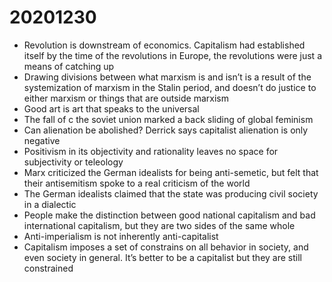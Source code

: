 # 20201230

-   Revolution is downstream of economics. Capitalism had established itself by the time of the revolutions in Europe, the revolutions were just a means of catching up
-   Drawing divisions between what marxism is and isn&rsquo;t is a result of the systemization of marxism in the Stalin period, and doesn&rsquo;t do justice to either marxism or things that are outside marxism
-   Good art is art that speaks to the universal
-   The fall of c the soviet union marked a back sliding of global feminism
-   Can alienation be abolished? Derrick says capitalist alienation is only negative
-   Positivism in its objectivity and rationality leaves no space for subjectivity or teleology
-   Marx criticized the German idealists for being anti-semetic, but felt that their antisemitism spoke to a real criticism of the world
-   The German idealists claimed that the state was producing civil society in a dialectic
-   People make the distinction between good national capitalism and bad international capitalism, but they are two sides of the same whole
-   Anti-imperialism is not inherently anti-capitalist
-   Capitalism imposes a set of constrains on all behavior in society, and even society in general. It&rsquo;s better to be a capitalist but they are still constrained

